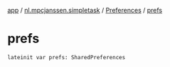 [app](../../index.md) / [nl.mpcjanssen.simpletask](../index.md) / [Preferences](index.md) / [prefs](.)

# prefs

`lateinit var prefs: SharedPreferences`